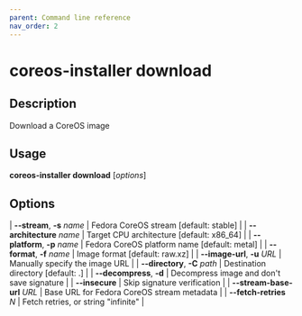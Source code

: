 ```yaml
---
parent: Command line reference
nav_order: 2
---
```


# coreos-installer download

## Description

Download a CoreOS image

## Usage

**coreos-installer download** [*options*]

## Options

| **--stream**, **-s** *name* | Fedora CoreOS stream [default: stable] |
| **--architecture** *name* | Target CPU architecture [default: x86_64] |
| **--platform**, **-p** *name* | Fedora CoreOS platform name [default: metal] |
| **--format**, **-f** *name* | Image format [default: raw.xz] |
| **--image-url**, **-u** *URL* | Manually specify the image URL |
| **--directory**, **-C** *path* | Destination directory [default: .] |
| **--decompress**, **-d** | Decompress image and don't save signature |
| **--insecure** | Skip signature verification |
| **--stream-base-url** *URL* | Base URL for Fedora CoreOS stream metadata |
| **--fetch-retries** *N* | Fetch retries, or string "infinite" |
